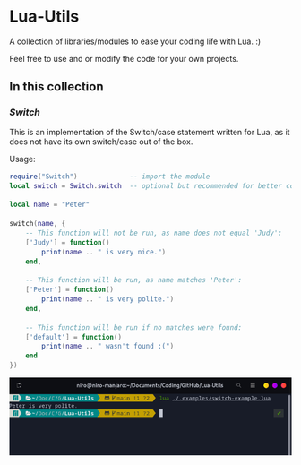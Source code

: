 # Lua-Utils

A collection of libraries/modules to ease your coding life with Lua. :)

Feel free to use and or modify the code for your own projects.

## In this collection

### _Switch_

This is an implementation of the Switch/case statement written for Lua, as it
does not have its own switch/case out of the box.

Usage:

```lua
require("Switch")             -- import the module
local switch = Switch.switch  -- optional but recommended for better code readability

local name = "Peter"

switch(name, {
	-- This function will not be run, as name does not equal 'Judy':
	['Judy'] = function()
		print(name .. " is very nice.")
	end,
	
	-- This function will be run, as name matches 'Peter':
	['Peter'] = function()
		print(name .. " is very polite.")
	end,
	
	-- This function will be run if no matches were found:
	['default'] = function()
		print(name .. " wasn't found :(")
	end
})
```

<img src="./.img/switch.jpg" alt="Switch Statement Picture"/> 
